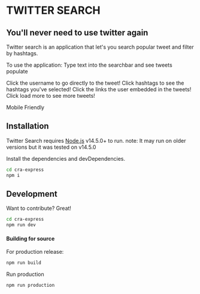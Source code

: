 # TWITTER SEARCH
## You'll never need to use twitter again

Twitter search is an application that let's you search popular tweet and filter by hashtags.

To use the application:
Type text into the searchbar and see tweets populate

Click the username to go directly to the tweet!
Click hashtags to see the hashtags you've selected!
Click the links the user embedded in the tweets!
Click load more to see more tweets!

Mobile Friendly

## Installation

Twitter Search requires [Node.js](https://nodejs.org/) v14.5.0+ to run.
note: It may run on older versions but it was tested on v14.5.0

Install the dependencies and devDependencies.

```sh
cd cra-express
npm i
```


## Development

Want to contribute? Great!


```sh
cd cra-express
npm run dev
```



#### Building for source

For production release:

```sh
npm run build
```

Run production

```sh
npm run production
```

